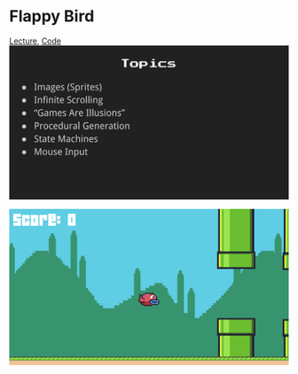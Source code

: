 # Flappy Bird

[Lecture](https://learning.edx.org/course/course-v1:HarvardX+CS50G+Games/block-v1:HarvardX+CS50G+Games+type@sequential+block@d7f9b0310d0d42cb91f4a90ac76b4706/block-v1:HarvardX+CS50G+Games+type@vertical+block@114049a3d5c74988afd819a67894efa9),
[Code](https://github.com/games50/fifty-bird)
![topics](./topics.png)

![preview](./preview.png)
